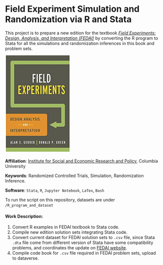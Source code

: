 # Field Experiment Simulation and Randomization via R and Stata

This project is to prepare a new edition for the textbook  [*Field Experiments: Design, Analysis, and Interpretation (FEDAI)*](https://isps.yale.edu/FEDAI)  by converting the R program to Stata for all the simulations and randomization inferences in this book and problem sets.

![cover](cover.png)

**Affiliation**: [Institute for Social and Economic Research and Policy](http://iserp.columbia.edu/), Columbia University

**Keywords**: Randomized Controlled Trials, Simulation, Randomization Inference.

**Software**: `Stata`, `R`, `Jupyter Notebook`, `LaTex`, `Bash`

To run the script on this repository, datasets are under `/R_program_and_dataset`

#### Work Description:

1. Convert R examples in FEDAI textbook to Stata code.
2. Compile new edition solution sets integrating Stata code.
3. Convert current dataset for FEDAI solution sets to `.csv` file, since Stata `.dta` file come from different version of Stata have some compatibility problems, and coordinates the update on [FEDAI website](https://isps.yale.edu/FEDAI).
4. Compile code book for `.csv` file required in FEDAI problem sets, upload to dataverse.

### 